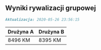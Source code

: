 ## Wyniki rywalizacji grupowej

```markdown
Aktualizacja: 2020-05-26 23:56:15
```

Drużyna A | Drużyna B
------------ | -------------
 8496 KM | 8395 KM